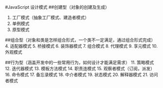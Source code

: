 #JavaScript 设计模式
##创建型（对象的创建及生成）
1. 工厂模式（抽象工厂模式、建造者模式）
2. 单例模式
3. 原型模式

##组合型（对象和类是怎样组合形式，一个类不一定满足，通过组合形式完成）
4. 适配器模式
5. 桥接模式
6. 装饰器模式
7. 组合模式
8. 代理模式
9. 享元模式
10. 外观模式

##行为型（涵盖开发中的一些常用行为，如何设计才能满足需求）
11. 策略模式
12. 迭代器模式
13. 模板方法模式
14. 职责连模式
15. 观察者模式（订阅，派发）
16. 命令模式
17. 备忘录模式
18. 中介者模式
19. 状态模式
20. 解释器模式
21. 访问者模式
